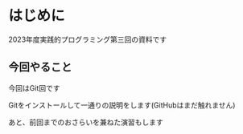 # はじめに

2023年度実践的プログラミング第三回の資料です

## 今回やること

今回はGit回です

Gitをインストールして一通りの説明をします(GitHubはまだ触れません)

あと、前回までのおさらいを兼ねた演習もします
